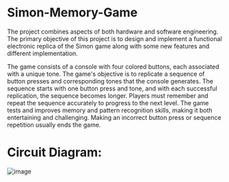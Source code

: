 # Simon-Memory-Game
The project combines aspects of both hardware and software engineering. The primary objective of this project is to design and implement a functional electronic replica of the Simon game along with some new features and different implementation.

The game consists of a console with four colored buttons, each associated with a unique tone. The game's objective is to replicate a sequence of button presses and corresponding tones that the console generates. The sequence starts with one button press and tone, and with each successful replication, the sequence becomes longer. Players must remember and repeat the sequence accurately to progress to the next level. The game tests and improves memory and pattern recognition skills, making it both entertaining and challenging. Making an incorrect button press or sequence repetition usually ends the game.

# Circuit Diagram:
![image](https://github.com/pateldhruv26/Simon-Memory-Game/assets/159645709/5637966f-c538-42ad-8688-8e622b28eba3)
